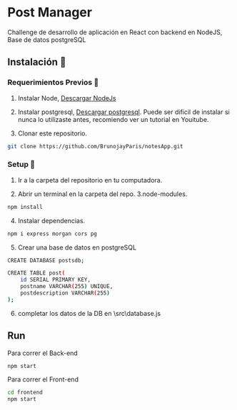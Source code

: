 # Post Manager

Challenge de desarrollo de aplicación en React con backend en NodeJS, Base de datos postgreSQL

## Instalación :wrench:

### Requerimientos Previos :nut_and_bolt:

1. Instalar Node, [Descargar NodeJs](https://nodejs.org/es/)

2. Instalar postgresql, [Descargar postgresql](https://www.postgresql.org/download/). Puede ser dificil de instalar si nunca lo utilizaste antes, recomiendo ver un tutorial en Youitube.

3. Clonar este repositorio. 

```bash
git clone https://github.com/BrunojayParis/notesApp.git
```

### Setup :hammer:

1. Ir a la carpeta del repositorio en tu computadora.

2. Abrir un terminal en la carpeta del repo.
3.node-modules.

```bash
npm install
```
4. Instalar dependencias.

```bash
npm i express morgan cors pg 
```
5. Crear una base de datos en postgreSQL 

```bash
CREATE DATABASE postsdb;

CREATE TABLE post(
    id SERIAL PRIMARY KEY,
    postname VARCHAR(255) UNIQUE,
    postdescription VARCHAR(255)
);
```
6. completar los datos de la DB en \src\database.js

## Run

Para correr el Back-end
```bash
npm start
```
Para correr el Front-end
```bash
cd frontend
npm start
```
